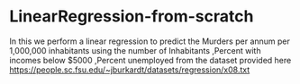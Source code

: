# LinearRegression-from-scratch
In this we perform a linear regression to predict the Murders per annum per 1,000,000 inhabitants using the number of Inhabitants ,Percent with incomes below $5000 ,Percent unemployed from the dataset provided here   https://people.sc.fsu.edu/~jburkardt/datasets/regression/x08.txt
